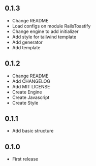 ## 0.1.3

- Change README
- Load configs on module RailsToastify
- Change engine to add initializer
- Add style for tailwind template
- Add generator
- Add template

## 0.1.2

- Change README
- Add CHANGELOG
- Add MIT LICENSE
- Create Engine
- Create Javascript
- Create Style
  
## 0.1.1

- Add basic structure

## 0.1.0

- First release